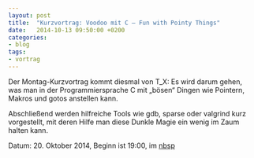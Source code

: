 ```yaml
---
layout: post
title:  "Kurzvortrag: Voodoo mit C – Fun with Pointy Things"
date:   2014-10-13 09:50:00 +0200
categories:
- blog
tags:
- vortrag
---
```

Der Montag-Kurzvortrag kommt diesmal von T_X: Es wird darum gehen, was man in der Programmiersprache C mit „bösen“ Dingen wie Pointern, Makros und gotos anstellen kann.

Abschließend werden hilfreiche Tools wie gdb, sparse oder valgrind kurz vorgestellt, mit deren Hilfe man diese Dunkle Magie ein wenig im Zaum halten kann.

Datum: 20. Oktober 2014, Beginn ist 19:00, im [nbsp](https://chaotikum.org/hackerspace:nbsp)

